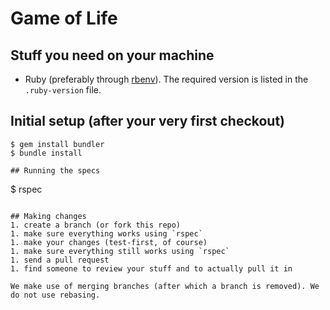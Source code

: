 # Game of Life

## Stuff you need on your machine
- Ruby (preferably through [rbenv](https://github.com/sstephenson/rbenv)). The required version is listed in the `.ruby-version` file.

## Initial setup (after your very first checkout)

```
$ gem install bundler
$ bundle install

## Running the specs
```
$ rspec
```

## Making changes
1. create a branch (or fork this repo)
1. make sure everything works using `rspec`
1. make your changes (test-first, of course)
1. make sure everything still works using `rspec`
1. send a pull request
1. find someone to review your stuff and to actually pull it in

We make use of merging branches (after which a branch is removed). We do not use rebasing.
